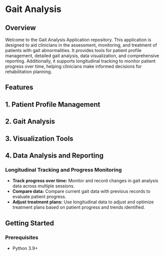 # Gait Analysis

## Overview

Welcome to the Gait Analysis Application repository. This application is designed to aid clinicians in the assessment, monitoring, and treatment of patients with gait abnormalities. It provides tools for patient profile management, detailed gait analysis, data visualization, and comprehensive reporting. Additionally, it supports longitudinal tracking to monitor patient progress over time, helping clinicians make informed decisions for rehabilitation planning.

## Features

## 1. Patient Profile Management
## 2. Gait Analysis
## 3. Visualization Tools
## 4. Data Analysis and Reporting


### Longitudinal Tracking and Progress Monitoring
- **Track progress over time:** Monitor and record changes in gait analysis data across multiple sessions.
- **Compare data:** Compare current gait data with previous records to evaluate patient progress.
- **Adjust treatment plans:** Use longitudinal data to adjust and optimize treatment plans based on patient progress and trends identified.

## Getting Started

### Prerequisites
- Python 3.9+
